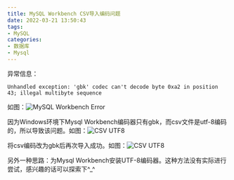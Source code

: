 ```yaml
---
title: MySQL Workbench CSV导入编码问题
date: 2022-03-21 13:50:43
tags:
- MySQL
categories:
- 数据库
- Mysql
---
```


异常信息：

```Text
Unhandled exception: 'gbk' codec can't decode byte 0xa2 in position 43; illegal multibyte sequence
```

如图：![MySQL Workbench Error](/images/20220321/mysql-workbench-codec-error.jpg)

因为Windows环境下Mysql Workbench编码器只有gbk，而csv文件是utf-8编码的，所以导致该问题。如图：![CSV UTF8](/images/20220321/csv-utf8.png)

将csv编码改为gbk后再次导入成功。如图：![CSV UTF8](/images/20220321/csv-gbk.png)

另外一种思路：为Mysql Workbench安装UTF-8编码器。这种方法没有实际进行尝试，感兴趣的话可以探索下^_^